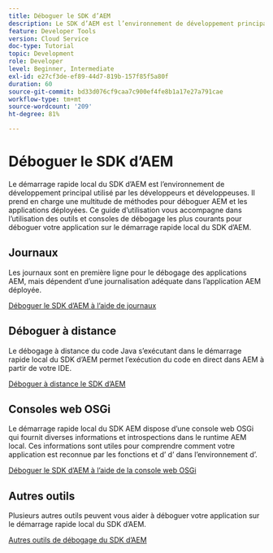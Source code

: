 ```yaml
---
title: Déboguer le SDK d’AEM
description: Le SDK d’AEM est l’environnement de développement principal utilisé par les développeurs et développeuses. Il prend en charge une multitude de méthodes pour déboguer AEM et les applications déployées.
feature: Developer Tools
version: Cloud Service
doc-type: Tutorial
topic: Development
role: Developer
level: Beginner, Intermediate
exl-id: e27cf3de-ef89-44d7-819b-157f85f5a80f
duration: 60
source-git-commit: bd33d076cf9caa7c900ef4fe8b1a17e27a791cae
workflow-type: tm+mt
source-wordcount: '209'
ht-degree: 81%

---
```


# Déboguer le SDK d’AEM

Le démarrage rapide local du SDK d’AEM est l’environnement de développement principal utilisé par les développeurs et développeuses. Il prend en charge une multitude de méthodes pour déboguer AEM et les applications déployées. Ce guide d’utilisation vous accompagne dans l’utilisation des outils et consoles de débogage les plus courants pour déboguer votre application sur le démarrage rapide local du SDK d’AEM.

## Journaux

Les journaux sont en première ligne pour le débogage des applications AEM, mais dépendent d’une journalisation adéquate dans l’application AEM déployée.

[Déboguer le SDK d’AEM à l’aide de journaux](./logs.md)

## Déboguer à distance

Le débogage à distance du code Java s’exécutant dans le démarrage rapide local du SDK d’AEM permet l’exécution du code en direct dans AEM à partir de votre IDE.

[Déboguer à distance le SDK d’AEM](./remote-debugging.md)

## Consoles web OSGi

Le démarrage rapide local du SDK AEM dispose d’une console web OSGi qui fournit diverses informations et introspections dans le runtime AEM local. Ces informations sont utiles pour comprendre comment votre application est reconnue par les fonctions et d’ d’ dans l’environnement d’.

[Déboguer le SDK d’AEM à l’aide de la console web OSGi](./osgi-web-consoles.md)

## Autres outils

Plusieurs autres outils peuvent vous aider à déboguer votre application sur le démarrage rapide local du SDK d’AEM.

[Autres outils de débogage du SDK d’AEM](./other-tools.md)
